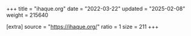 +++
title = "ihaque.org"
date = "2022-03-22"
updated = "2025-02-08"
weight = 215640

[extra]
source = "https://ihaque.org/"
ratio = 1
size = 211
+++
